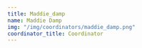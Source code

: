 ```yaml
---
title: Maddie_damp
name: Maddie Damp
img: "/img/coordinators/maddie_damp.png"
coordinator_title: Coordinator
---
```


